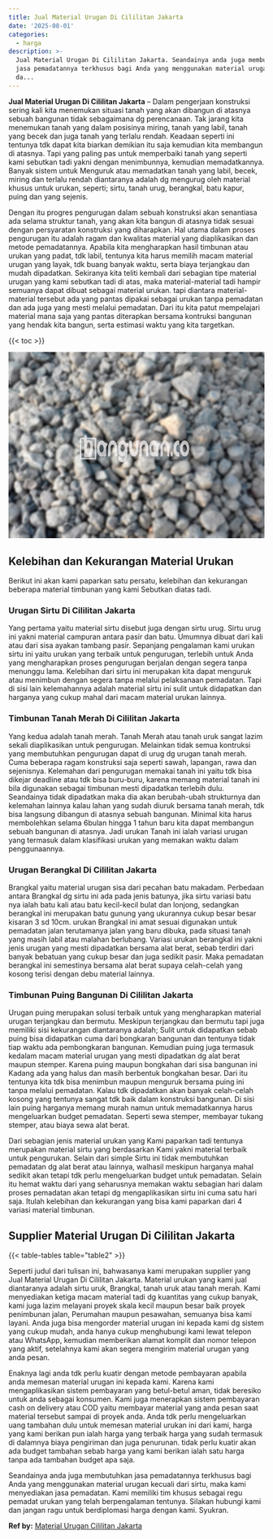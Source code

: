 ```yaml
---
title: Jual Material Urugan Di Cililitan Jakarta
date: '2025-08-01'
categories:
  - harga
description: >-
  Jual Material Urugan Di Cililitan Jakarta. Seandainya anda juga membutuhkan
  jasa pemadatannya terkhusus bagi Anda yang menggunakan material urugan kecuali
  da...
---
```


**Jual Material Urugan Di Cililitan Jakarta** – Dalam pengerjaan konstruksi sering kali kita menemukan situasi tanah yang akan dibangun di atasnya sebuah bangunan tidak sebagaimana dg perencanaan. Tak jarang kita menemukan tanah yang dalam posisinya miring, tanah yang labil, tanah yang becek dan juga tanah yang terlalu rendah. Keadaan seperti ini tentunya tdk dapat kita biarkan demikian itu saja kemudian kita membangun di atasnya. Tapi yang paling pas untuk memperbaiki tanah yang seperti kami sebutkan tadi yakni dengan menimbunnya, kemudian memadatkannya. Banyak sistem untuk Menguruk atau memadatkan tanah yang labil, becek, miring dan terlalu rendah diantaranya adalah dg mengurug oleh material khusus untuk urukan, seperti; sirtu, tanah urug, berangkal, batu kapur, puing dan yang sejenis.

Dengan itu progres pengurugan dalam sebuah konstruksi akan senantiasa ada selama struktur tanah, yang akan kita bangun di atasnya tidak sesuai dengan persyaratan konstruksi yang diharapkan. Hal utama dalam proses pengurugan itu adalah ragam dan kwalitas material yang diaplikasikan dan metode pemadatannya. Apabila kita mengharapkan hasil timbunan atau urukan yang padat, tdk labil, tentunya kita harus memilih macam material urugan yang layak, tdk buang banyak waktu, serta biaya terjangkau dan mudah dipadatkan. Sekiranya kita teliti kembali dari sebagian tipe material urugan yang kami sebutkan tadi di atas, maka material-material tadi hampir semuanya dapat dibuat sebagai material urukan. tapi diantara material-material tersebut ada yang pantas dipakai sebagai urukan tanpa pemadatan dan ada juga yang mesti melalui pemadatan. Dari itu kita patut mempelajari material mana saja yang pantas diterapkan bersama kontruksi bangunan yang hendak kita bangun, serta estimasi waktu yang kita targetkan.

{{< toc >}}

![Jual Material Urugan Di Cililitan Jakarta](/images/jual-urugan-23.png)

## Kelebihan dan Kekurangan Material Urukan

Berikut ini akan kami paparkan satu persatu, kelebihan dan kekurangan beberapa material timbunan yang kami Sebutkan diatas tadi.

### Urugan Sirtu Di Cililitan Jakarta

Yang pertama yaitu material sirtu disebut juga dengan sirtu urug. Sirtu urug ini yakni material campuran antara pasir dan batu. Umumnya dibuat dari kali atau dari sisa ayakan tambang pasir. Sepanjang pengalaman kami urukan sirtu ini yaitu urukan yang terbaik untuk pengurugan, terlebih untuk Anda yang mengharapkan proses pengurugan berjalan dengan segera tanpa menunggu lama. Kelebihan dari sirtu ini merupakan kita dapat menguruk atau menimbun dengan segera tanpa melalui pelaksanaan pemadatan. Tapi di sisi lain kelemahannya adalah material sirtu ini sulit untuk didapatkan dan harganya yang cukup mahal dari macam material urukan lainnya.

### Timbunan Tanah Merah Di Cililitan Jakarta

Yang kedua adalah tanah merah. Tanah Merah atau tanah uruk sangat lazim sekali diaplikasikan untuk pengurugan. Melainkan tidak semua kontruksi yang membutuhkan pengurugan dapat di urug dg urugan tanah merah. Cuma beberapa ragam konstruksi saja seperti sawah, lapangan, rawa dan sejenisnya. Kelemahan dari pengurugan memakai tanah ini yaitu tdk bisa dikejar deadline atau tdk bisa buru-buru, karena memang material tanah ini bila digunakan sebagai timbunan mesti dipadatkan terlebih dulu. Seandainya tidak dipadatkan maka dia akan berubah-ubah strukturnya dan kelemahan lainnya kalau lahan yang sudah diuruk bersama tanah merah, tdk bisa langsung dibangun di atasnya sebuah bangunan. Minimal kita harus membolehkan selama 6bulan hingga 1 tahun baru kita dapat membangun sebuah bangunan di atasnya. Jadi urukan Tanah ini ialah variasi urugan yang termasuk dalam klasifikasi urukan yang memakan waktu dalam penggunaannya.

### Urugan Berangkal Di Cililitan Jakarta

Brangkal yaitu material urugan sisa dari pecahan batu makadam. Perbedaan antara Brangkal dg sirtu ini ada pada jenis batunya, jika sirtu variasi batu nya ialah batu kali atau batu kecil-kecil bulat dan lonjong, sedangkan berangkal ini merupakan batu gunung yang ukurannya cukup besar besar kisaran 3 sd 10cm. urukan Brangkal ini amat sesuai digunakan untuk pemadatan jalan terutamanya jalan yang baru dibuka, pada situasi tanah yang masih labil atau malahan berlubang. Variasi urukan berangkal ini yakni jenis urugan yang mesti dipadatkan bersama alat berat, sebab terdiri dari banyak bebatuan yang cukup besar dan juga sedikit pasir. Maka pemadatan berangkal ini semestinya bersama alat berat supaya celah-celah yang kosong terisi dengan debu material lainnya.

### Timbunan Puing Bangunan Di Cililitan Jakarta

Urugan puing merupakan solusi terbaik untuk yang mengharapkan material urugan terjangkau dan bermutu. Meskipun terjangkau dan bermutu tapi juga memiliki sisi kekurangan diantaranya adalah; Sulit untuk didapatkan sebab puing bisa didapatkan cuma dari bongkaran bangunan dan tentunya tidak tiap waktu ada pembongkaran bangunan. Kemudian puing juga termasuk kedalam macam material urugan yang mesti dipadatkan dg alat berat maupun stemper. Karena puing maupun bongkahan dari sisa bangunan ini Kadang ada yang halus dan masih berbentuk bongkahan besar. Dari itu tentunya kita tdk bisa menimbun maupun menguruk bersama puing ini tanpa melalui pemadatan. Kalau tdk dipadatkan akan banyak celah-celah kosong yang tentunya sangat tdk baik dalam konstruksi bangunan. Di sisi lain puing harganya memang murah namun untuk memadatkannya harus mengeluarkan budget pemadatan. Seperti sewa stemper, membayar tukang stemper, atau biaya sewa alat berat.

Dari sebagian jenis material urukan yang Kami paparkan tadi tentunya merupakan material sirtu yang berdasarkan Kami yakni material terbaik untuk pengurukan. Selain dari simple Sirtu ini tidak membutuhkan pemadatan dg alat berat atau lainnya, walhasil meskipun harganya mahal sedikit akan tetapi tdk perlu mengeluarkan budget untuk pemadatan. Selain itu hemat waktu dari yang seharusnya memakan waktu sebagian hari dalam proses pemadatan akan tetapi dg mengaplikasikan sirtu ini cuma satu hari saja. Itulah kelebihan dan kekurangan yang bisa kami paparkan dari 4 variasi material timbunan.

## Supplier Material Urugan Di Cililitan Jakarta

{{< table-tables table="table2" >}}

Seperti judul dari tulisan ini, bahwasanya kami merupakan supplier yang Jual Material Urugan Di Cililitan Jakarta. Material urukan yang kami jual diantaranya adalah sirtu uruk, Brangkal, tanah uruk atau tanah merah. Kami menyediakan ketiga macam material tadi dg kuantitas yang cukup banyak, kami juga lazim melayani proyek skala kecil maupun besar baik proyek penimbunan jalan, Perumahan maupun pesawahan, semuanya bisa kami layani. Anda juga bisa mengorder material urugan ini kepada kami dg sistem yang cukup mudah, anda hanya cukup menghubungi kami lewat telepon atau WhatsApp, kemudian memberikan alamat komplit dan nomor telepon yang aktif, setelahnya kami akan segera mengirim material urugan yang anda pesan.

Enaknya lagi anda tdk perlu kuatir dengan metode pembayaran apabila anda memesan material urugan ini kepada kami. Karena kami mengaplikasikan sistem pembayaran yang betul-betul aman, tidak beresiko untuk anda sebagai konsumen. Kami juga menerapkan sistem pembayaran cash on delivery atau COD yaitu membayar material yang anda pesan saat material tersebut sampai di proyek anda. Anda tdk perlu mengeluarkan uang tambahan dulu untuk memesan material urukan ini dari kami, harga yang kami berikan pun ialah harga yang terbaik harga yang sudah termasuk di dalamnya biaya pengiriman dan juga penurunan. tidak perlu kuatir akan ada budget tambahan sebab harga yang kami berikan ialah satu harga tanpa ada tambahan budget apa saja.

Seandainya anda juga membutuhkan jasa pemadatannya terkhusus bagi Anda yang menggunakan material urugan kecuali dari sirtu, maka kami menyediakan jasa pemadatan. Kami memiliki tim khusus sebagai regu pemadat urukan yang telah berpengalaman tentunya. Silakan hubungi kami dan jangan ragu untuk berdiplomasi harga dengan kami. Syukran.

**Ref by:** [Material Urugan Cililitan Jakarta](https://id.wikipedia.org/wiki/Material)
